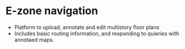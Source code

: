 # E-zone navigation

- Platform to upload, annotate and edit multistory floor plans
- Includes basic routing information, and responding to quieries with annotaed maps.
